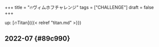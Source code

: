 +++
title = "🔥ヴィムホフチャレンジ"
tags = ["CHALLENGE"]
draft = false
+++

up: [🔥Titan]({{< relref "titan.md" >}})


## 2022-07 {#89c990}
